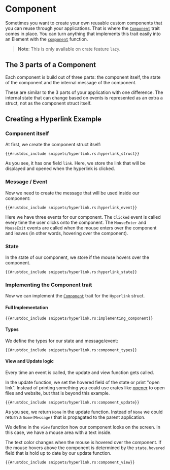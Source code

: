 # Component

Sometimes you want to create your own reusable custom components that you can reuse through your applications.
That is where the [`Component`](https://docs.rs/iced/latest/iced/widget/trait.Component.html) trait comes in place. You can turn anything that implements this trait easily into an Element with the [`component`](https://docs.rs/iced/latest/iced/widget/fn.component.html) function.

> **Note**: This is only available on crate feature `lazy`.

## The 3 parts of a Component
Each component is build out of three parts: the component itself, the state of the component and the internal message of the component.

These are similar to the 3 parts of your application with one difference. The internal state that can change based on events is represented as an extra a struct, not as the component struct itself.

## Creating a Hyperlink Example
### Component itself
At first, we create the component struct itself:
```rust,ignore 
{{#rustdoc_include snippets/hyperlink.rs:hyperlink_struct}}
```

As you see, it has one field `link`. Here, we store the link that will be displayed and opened when the hyperlink is clicked.

### Message / Event
Now we need to create the message that will be used inside our component:
```rust,ignore 
{{#rustdoc_include snippets/hyperlink.rs:hyperlink_event}}
```
Here we have three events for our component. The `Clicked` event is called every time the user clicks onto the component. 
The `MouseEnter` and `MouseExit` events are called when the mouse enters over the component and leaves (in other words, hovering over the component).

### State
In the state of our component, we store if the mouse hovers over the component.
```rust,ignore 
{{#rustdoc_include snippets/hyperlink.rs:hyperlink_state}}
```

### Implementing the Component trait
Now we can implement the [`Component`](https://docs.rs/iced/latest/iced/widget/trait.Component.html) trait for the `Hyperlink` struct.

#### Full Implementation
```rust,ignore 
{{#rustdoc_include snippets/hyperlink.rs:implementing_component}}
```

#### Types
We define the types for our state and message/event:
```rust,ignore 
{{#rustdoc_include snippets/hyperlink.rs:component_types}}
```

#### View and Update logic
Every time an event is called, the update and view function gets called.

In the update function, we set the hovered field of the state or print "open link". 
Instead of printing something you could use crates like [opener](https://docs.rs/opener/latest/opener/) to open files and website, but that is beyond this example.

```rust,ignore 
{{#rustdoc_include snippets/hyperlink.rs:component_update}}
```

As you see, we return `None` in the update function. Instead of `None` we could return a `Some(Message)` that is propagated to the parent application.

We define in the `view` function how our component looks on the screen.
In this case, we have a mouse area with a text inside.

The text color changes when the mouse is hovered over the component. 
If the mouse hovers above the component is determined by the `state.hovered` field that is hold up to date by our update function.
```rust,ignore 
{{#rustdoc_include snippets/hyperlink.rs:component_view}}
```
